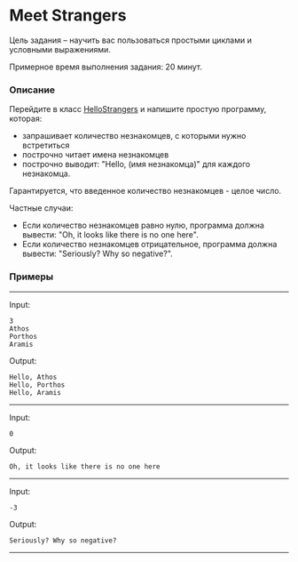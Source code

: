 # Meet Strangers

Цель задания – научить вас пользоваться простыми циклами и условными выражениями.

Примерное время выполнения задания: 20 минут.

### Описание

Перейдите в класс [HelloStrangers](src/main/java/com/epam/training/student_valentyna_leleko/meet_strangers/HelloStrangers.java) и напишите простую программу, которая:
- запрашивает количество незнакомцев, с которыми нужно встретиться
- построчно читает имена незнакомцев 
- построчно выводит: "Hello, (имя незнакомца)" для каждого незнакомца.

Гарантируется, что введенное количество незнакомцев - целое число.

Частные случаи:
- Если количество незнакомцев равно нулю, программа должна вывести: "Oh, it looks like there is no one here".
- Если количество незнакомцев отрицательное, программа должна вывести: "Seriously? Why so negative?".

### Примеры

---
Input: 
```
3
Athos
Porthos
Aramis
```

Output:
```
Hello, Athos
Hello, Porthos
Hello, Aramis
```

---
Input:
```
0
```

Output:
```
Oh, it looks like there is no one here
```

---
Input:
```
-3
```

Output:
```
Seriously? Why so negative?
```

---

